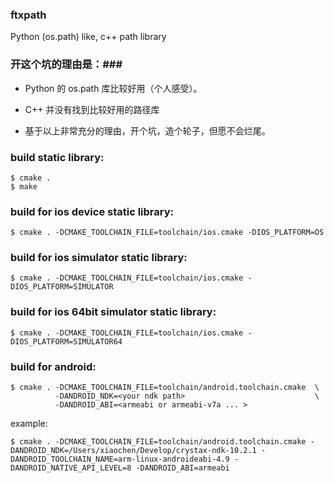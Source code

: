 ### ftxpath ###
Python (os.path) like, c++ path library

### 开这个坑的理由是：###

* Python 的 os.path 库比较好用（个人感受）。
* C++ 并没有找到比较好用的路径库

* 基于以上非常充分的理由，开个坑，造个轮子，但愿不会烂尾。


### build static library: ###

    $ cmake .
    $ make

### build for ios device static library: ###
    $ cmake . -DCMAKE_TOOLCHAIN_FILE=toolchain/ios.cmake -DIOS_PLATFORM=OS

### build for ios simulator static library: ###
    $ cmake . -DCMAKE_TOOLCHAIN_FILE=toolchain/ios.cmake -DIOS_PLATFORM=SIMULATOR

### build for ios 64bit simulator static library: ###
    $ cmake . -DCMAKE_TOOLCHAIN_FILE=toolchain/ios.cmake -DIOS_PLATFORM=SIMULATOR64

### build for android: ###
    $ cmake . -DCMAKE_TOOLCHAIN_FILE=toolchain/android.toolchain.cmake  \
    		  -DANDROID_NDK=<your ndk path>								\
    		  -DANDROID_ABI=<armeabi or armeabi-v7a ... >				
example:<br>
```
$ cmake . -DCMAKE_TOOLCHAIN_FILE=toolchain/android.toolchain.cmake -DANDROID_NDK=/Users/xiaochen/Develop/crystax-ndk-10.2.1 -DANDROID_TOOLCHAIN_NAME=arm-linux-androideabi-4.9 -DANDROID_NATIVE_API_LEVEL=8 -DANDROID_ABI=armeabi
```